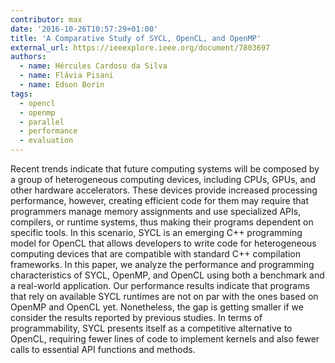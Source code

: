 ```yaml
---
contributor: max
date: '2016-10-26T10:57:29+01:00'
title: 'A Comparative Study of SYCL, OpenCL, and OpenMP'
external_url: https://ieeexplore.ieee.org/document/7803697
authors:
  - name: Hércules Cardoso da Silva
  - name: Flávia Pisani
  - name: Edson Borin
tags:
  - opencl
  - openmp
  - parallel
  - performance
  - evaluation
---
```


Recent trends indicate that future computing systems will be composed by a group of heterogeneous computing devices,
including CPUs, GPUs, and other hardware accelerators. These devices provide increased processing performance, however,
creating efficient code for them may require that programmers manage memory assignments and use specialized APIs,
compilers, or runtime systems, thus making their programs dependent on specific tools. In this scenario, SYCL is an
emerging C++ programming model for OpenCL that allows developers to write code for heterogeneous computing devices that
are compatible with standard C++ compilation frameworks. In this paper, we analyze the performance and programming
characteristics of SYCL, OpenMP, and OpenCL using both a benchmark and a real-world application. Our performance results
indicate that programs that rely on available SYCL runtimes are not on par with the ones based on OpenMP and OpenCL yet.
Nonetheless, the gap is getting smaller if we consider the results reported by previous studies. In terms of
programmability, SYCL presents itself as a competitive alternative to OpenCL, requiring fewer lines of code to implement
kernels and also fewer calls to essential API functions and methods.